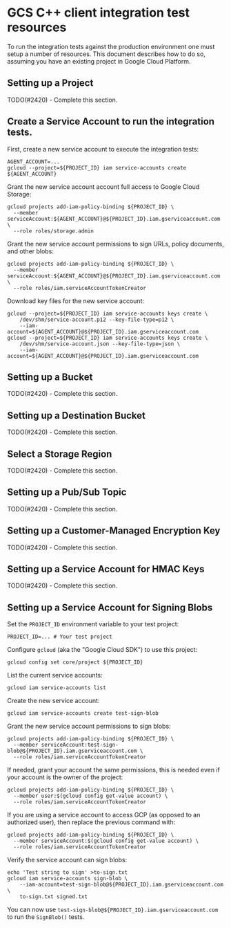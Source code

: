 # GCS C++ client integration test resources

To run the integration tests against the production environment one must setup
a number of resources. This document describes how to do so, assuming you have
an existing project in Google Cloud Platform.

## Setting up a Project

TODO(#2420) - Complete this section.

## Create a Service Account to run the integration tests.

First, create a new service account to execute the integration tests:

```console
AGENT_ACCOUNT=...
gcloud --project=${PROJECT_ID} iam service-accounts create ${AGENT_ACCOUNT}
```

Grant the new service account account full access to Google Cloud Storage:

```
gcloud projects add-iam-policy-binding ${PROJECT_ID} \
  --member serviceAccount:${AGENT_ACCOUNT}@${PROJECT_ID}.iam.gserviceaccount.com \
  --role roles/storage.admin
```

Grant the new service account permissions to sign URLs, policy documents, and
other blobs:

```
gcloud projects add-iam-policy-binding ${PROJECT_ID} \
  --member serviceAccount:${AGENT_ACCOUNT}@${PROJECT_ID}.iam.gserviceaccount.com \
  --role roles/iam.serviceAccountTokenCreator
```

Download key files for the new service account:

```console
gcloud --project=${PROJECT_ID} iam service-accounts keys create \
    /dev/shm/service-account.p12 --key-file-type=p12 \
    --iam-account=${AGENT_ACCOUNT}@${PROJECT_ID}.iam.gserviceaccount.com
gcloud --project=${PROJECT_ID} iam service-accounts keys create \
    /dev/shm/service-account.json --key-file-type=json \
    --iam-account=${AGENT_ACCOUNT}@${PROJECT_ID}.iam.gserviceaccount.com
```

## Setting up a Bucket

TODO(#2420) - Complete this section.

## Setting up a Destination Bucket

TODO(#2420) - Complete this section.

## Select a Storage Region

TODO(#2420) - Complete this section.

## Setting up a Pub/Sub Topic

TODO(#2420) - Complete this section.

## Setting up a Customer-Managed Encryption Key

TODO(#2420) - Complete this section.

## Setting up a Service Account for HMAC Keys

TODO(#2420) - Complete this section.

## Setting up a Service Account for Signing Blobs

Set the `PROJECT_ID` environment variable to your test project:

```console
PROJECT_ID=... # Your test project
```

Configure `gcloud` (aka the "Google Cloud SDK") to use this project:

```console
gcloud config set core/project ${PROJECT_ID}
```

List the current service accounts:

```console
gcloud iam service-accounts list
```

Create the new service account:

```console
gcloud iam service-accounts create test-sign-blob
```

Grant the new service account permissions to sign blobs:

```console
gcloud projects add-iam-policy-binding ${PROJECT_ID} \
  --member serviceAccount:test-sign-blob@${PROJECT_ID}.iam.gserviceaccount.com \
  --role roles/iam.serviceAccountTokenCreator
```

If needed, grant your account the same permissions, this is needed even if your
account is the owner of the project:

```console
gcloud projects add-iam-policy-binding ${PROJECT_ID} \
  --member user:$(gcloud config get-value account) \
  --role roles/iam.serviceAccountTokenCreator
```

If you are using a service account to access GCP (as opposed to an authorized
user), then replace the previous command with:


```console
gcloud projects add-iam-policy-binding ${PROJECT_ID} \
  --member serviceAccount:$(gcloud config get-value account) \
  --role roles/iam.serviceAccountTokenCreator
```

Verify the service account can sign blobs:

```console
echo 'Test string to sign' >to-sign.txt
gcloud iam service-accounts sign-blob \
    --iam-account=test-sign-blob@${PROJECT_ID}.iam.gserviceaccount.com \
    to-sign.txt signed.txt
```

You can now use `test-sign-blob@${PROJECT_ID}.iam.gserviceaccount.com` to run
the `SignBlob()` tests.
